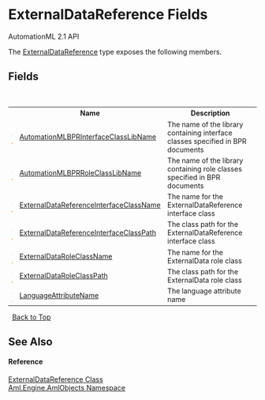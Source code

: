 # ExternalDataReference Fields
AutomationML 2.1 API 

The <a href="T_Aml_Engine_AmlObjects_ExternalDataReference">ExternalDataReference</a> type exposes the following members.


## Fields
&nbsp;<table><tr><th></th><th>Name</th><th>Description</th></tr><tr><td>![Public field](media/pubfield.gif "Public field")![Static member](media/static.gif "Static member")</td><td><a href="F_Aml_Engine_AmlObjects_ExternalDataReference_AutomationMLBPRInterfaceClassLibName">AutomationMLBPRInterfaceClassLibName</a></td><td>
The name of the library containing interface classes specified in BPR documents</td></tr><tr><td>![Public field](media/pubfield.gif "Public field")![Static member](media/static.gif "Static member")</td><td><a href="F_Aml_Engine_AmlObjects_ExternalDataReference_AutomationMLBPRRoleClassLibName">AutomationMLBPRRoleClassLibName</a></td><td>
The name of the library containing role classes specified in BPR documents</td></tr><tr><td>![Public field](media/pubfield.gif "Public field")![Static member](media/static.gif "Static member")</td><td><a href="F_Aml_Engine_AmlObjects_ExternalDataReference_ExternalDataReferenceInterfaceClassName">ExternalDataReferenceInterfaceClassName</a></td><td>
The name for the ExternalDataReference interface class</td></tr><tr><td>![Public field](media/pubfield.gif "Public field")![Static member](media/static.gif "Static member")</td><td><a href="F_Aml_Engine_AmlObjects_ExternalDataReference_ExternalDataReferenceInterfaceClassPath">ExternalDataReferenceInterfaceClassPath</a></td><td>
The class path for the ExternalDataReference interface class</td></tr><tr><td>![Public field](media/pubfield.gif "Public field")![Static member](media/static.gif "Static member")</td><td><a href="F_Aml_Engine_AmlObjects_ExternalDataReference_ExternalDataRoleClassName">ExternalDataRoleClassName</a></td><td>
The name for the ExternalData role class</td></tr><tr><td>![Public field](media/pubfield.gif "Public field")![Static member](media/static.gif "Static member")</td><td><a href="F_Aml_Engine_AmlObjects_ExternalDataReference_ExternalDataRoleClassPath">ExternalDataRoleClassPath</a></td><td>
The class path for the ExternalData role class</td></tr><tr><td>![Public field](media/pubfield.gif "Public field")![Static member](media/static.gif "Static member")</td><td><a href="F_Aml_Engine_AmlObjects_ExternalDataReference_LanguageAttributeName">LanguageAttributeName</a></td><td>
The language attribute name</td></tr></table>&nbsp;
<a href="#externaldatareference-fields">Back to Top</a>

## See Also


#### Reference
<a href="T_Aml_Engine_AmlObjects_ExternalDataReference">ExternalDataReference Class</a><br /><a href="N_Aml_Engine_AmlObjects">Aml.Engine.AmlObjects Namespace</a><br />